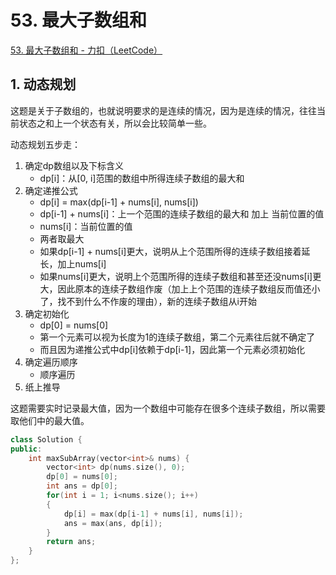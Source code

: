 # 53. 最大子数组和

[53. 最大子数组和 - 力扣（LeetCode）](https://leetcode.cn/problems/maximum-subarray/)



## 1. 动态规划

这题是关于子数组的，也就说明要求的是连续的情况，因为是连续的情况，往往当前状态之和上一个状态有关，所以会比较简单一些。

动态规划五步走：

1. 确定dp数组以及下标含义
   - dp[i]：从[0, i]范围的数组中所得连续子数组的最大和
2. 确定递推公式
   - dp[i] = max(dp[i-1] + nums[i], nums[i])
   - dp[i-1] + nums[i]：上一个范围的连续子数组的最大和 加上 当前位置的值
   - nums[i]：当前位置的值
   - 两者取最大
   - 如果dp[i-1] + nums[i]更大，说明从上个范围所得的连续子数组接着延长，加上nums[i]
   - 如果nums[i]更大，说明上个范围所得的连续子数组和甚至还没nums[i]更大，因此原本的连续子数组作废（加上上个范围的连续子数组反而值还小了，找不到什么不作废的理由），新的连续子数组从i开始
3. 确定初始化
   - dp[0] = nums[0]
   - 第一个元素可以视为长度为1的连续子数组，第二个元素往后就不确定了
   - 而且因为递推公式中dp[i]依赖于dp[i-1]，因此第一个元素必须初始化
4. 确定遍历顺序
   - 顺序遍历
5. 纸上推导

这题需要实时记录最大值，因为一个数组中可能存在很多个连续子数组，所以需要取他们中的最大值。

```c++
class Solution {
public:
    int maxSubArray(vector<int>& nums) {
        vector<int> dp(nums.size(), 0);
        dp[0] = nums[0];
        int ans = dp[0];
        for(int i = 1; i<nums.size(); i++)
        {
            dp[i] = max(dp[i-1] + nums[i], nums[i]);
            ans = max(ans, dp[i]);
        }
        return ans;
    }
};
```



